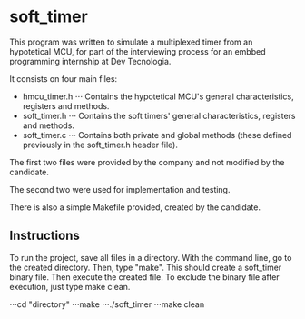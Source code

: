 # soft_timer

This program was written to simulate a multiplexed timer from an hypotetical MCU, for part of the interviewing process for an embbed programming internship at Dev Tecnologia. 

It consists on four main files:

* hmcu_timer.h
⋅⋅⋅ Contains the hypotetical MCU's general characteristics, registers and methods.
* soft_timer.h
⋅⋅⋅ Contains the soft timers' general characteristics, registers and methods.
* soft_timer.c
⋅⋅⋅ Contains both private and global methods (these defined previously in the soft_timer.h header file).

The first two files were provided by the company and not modified by the candidate. 

The second two were used for implementation and testing. 

There is also a simple Makefile provided, created by the candidate. 

## Instructions

To run the project, save all files in a directory. 
With the command line, go to the created directory.
Then, type "make". This should create a soft_timer binary file.
Then execute the created file.
To exclude the binary file after execution, just type make clean.

⋅⋅⋅cd "directory"
⋅⋅⋅make
⋅⋅⋅./soft_timer
⋅⋅⋅make clean


